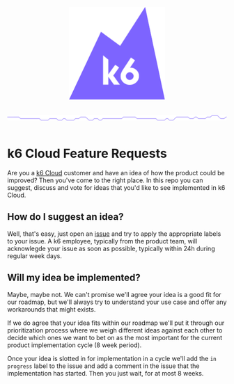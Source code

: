 <p align="center"><a href="https://k6.io/"><img src="assets/logo.svg" alt="k6" width="220" height="213" /></a></p>
<br/>
<img src="assets/github-hr.png" alt="---" />
<br/>
<br/>

# k6 Cloud Feature Requests

Are you a [k6 Cloud](https://k6.io/) customer and have an idea of how the product could be improved? Then you've come to the right place. In this repo you can suggest, discuss and vote for ideas that you'd like to see implemented in k6 Cloud.

## How do I suggest an idea?

Well, that's easy, just open an [issue](/k6io/cloud-feature-requests/issues) and try to apply the appropriate labels to your issue. A k6 employee, typically from the product team, will acknowlegde your issue as soon as possible, typically within 24h during regular week days.

## Will my idea be implemented?

Maybe, maybe not. We can't promise we'll agree your idea is a good fit for our roadmap, but we'll always try to understand your use case and offer any workarounds that might exists.

If we do agree that your idea fits within our roadmap we'll put it through our prioritization process where we weigh different ideas against each other to decide which ones we want to bet on as the most important for the current product implementation cycle (8 week period).

Once your idea is slotted in for implementation in a cycle we'll add the `in progress` label to the issue and add a comment in the issue that the implementation has started. Then you just wait, for at most 8 weeks.
